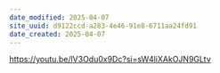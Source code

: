 ```yaml
---
date_modified: 2025-04-07
site_uuid: d9122ccd-a283-4e46-91e8-6711aa24fd91
date_created: 2025-04-07
---
```


https://youtu.be/lV3Odu0x9Dc?si=sW4liXAkOJN9GLtv